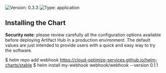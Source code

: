 
![Version: 0.3.3](https://img.shields.io/badge/Version-0.3.3-informational?style=flat-square) ![Type: application](https://img.shields.io/badge/Type-application-informational?style=flat-square)

## Installing the Chart

**Security note**: please review carefully all the configuration options available before deploying Artifact Hub in a production environment. The default values are just intended to provide users with a quick and easy way to try the software.


$ helm repo add webhook https://cloud-optimize-services.github.io/helm-charts/stable
$ helm install my-webhook webhook/webhook --version 0.1.1